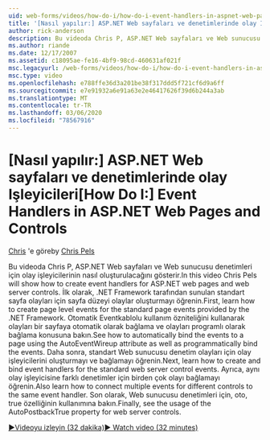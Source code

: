 ```yaml
---
uid: web-forms/videos/how-do-i/how-do-i-event-handlers-in-aspnet-web-pages-and-controls
title: '[Nasıl yapılır:] ASP.NET Web sayfaları ve denetimlerinde olay Işleyicileri | Microsoft Docs'
author: rick-anderson
description: Bu videoda Chris P, ASP.NET Web sayfaları ve Web sunucusu denetimleri için olay işleyicilerinin nasıl oluşturulacağını gösterir. İlk olarak, sayfa düzeyi olaylar oluşturmayı öğrenin f...
ms.author: riande
ms.date: 12/17/2007
ms.assetid: c18095ae-fe16-4bf9-98cd-460631af021f
msc.legacyurl: /web-forms/videos/how-do-i/how-do-i-event-handlers-in-aspnet-web-pages-and-controls
msc.type: video
ms.openlocfilehash: e788ffe36d3a201be38f317ddd5f721cf6d9a6ff
ms.sourcegitcommit: e7e91932a6e91a63e2e46417626f39d6b244a3ab
ms.translationtype: MT
ms.contentlocale: tr-TR
ms.lasthandoff: 03/06/2020
ms.locfileid: "78567916"
---
```

# <a name="how-do-i-event-handlers-in-aspnet-web-pages-and-controls"></a><span data-ttu-id="969d2-104">[Nasıl yapılır:] ASP.NET Web sayfaları ve denetimlerinde olay Işleyicileri</span><span class="sxs-lookup"><span data-stu-id="969d2-104">[How Do I:] Event Handlers in ASP.NET Web Pages and Controls</span></span>

<span data-ttu-id="969d2-105">[Chris](https://twitter.com/chrispels) 'e göre</span><span class="sxs-lookup"><span data-stu-id="969d2-105">by [Chris Pels](https://twitter.com/chrispels)</span></span>

<span data-ttu-id="969d2-106">Bu videoda Chris P, ASP.NET Web sayfaları ve Web sunucusu denetimleri için olay işleyicilerinin nasıl oluşturulacağını gösterir.</span><span class="sxs-lookup"><span data-stu-id="969d2-106">In this video Chris Pels will show how to create event handlers for ASP.NET web pages and web server controls.</span></span> <span data-ttu-id="969d2-107">İlk olarak, .NET Framework tarafından sunulan standart sayfa olayları için sayfa düzeyi olaylar oluşturmayı öğrenin.</span><span class="sxs-lookup"><span data-stu-id="969d2-107">First, learn how to create page level events for the standard page events provided by the .NET Framework.</span></span> <span data-ttu-id="969d2-108">Otomatik Eventkablolu kullanım özniteliğini kullanarak olayları bir sayfaya otomatik olarak bağlama ve olayları programlı olarak bağlama konusuna bakın.</span><span class="sxs-lookup"><span data-stu-id="969d2-108">See how to automatically bind the events to a page using the AutoEventWireup attribute as well as programmatically bind the events.</span></span> <span data-ttu-id="969d2-109">Daha sonra, standart Web sunucusu denetim olayları için olay işleyicilerini oluşturmayı ve bağlamayı öğrenin.</span><span class="sxs-lookup"><span data-stu-id="969d2-109">Next, learn how to create and bind event handlers for the standard web server control events.</span></span> <span data-ttu-id="969d2-110">Ayrıca, aynı olay işleyicisine farklı denetimler için birden çok olayı bağlamayı öğrenin.</span><span class="sxs-lookup"><span data-stu-id="969d2-110">Also learn how to connect multiple events for different controls to the same event handler.</span></span> <span data-ttu-id="969d2-111">Son olarak, Web sunucusu denetimleri için, oto, true özelliğinin kullanımına bakın.</span><span class="sxs-lookup"><span data-stu-id="969d2-111">Finally, see the usage of the AutoPostbackTrue property for web server controls.</span></span>

[<span data-ttu-id="969d2-112">&#9654;Videoyu izleyin (32 dakika)</span><span class="sxs-lookup"><span data-stu-id="969d2-112">&#9654; Watch video (32 minutes)</span></span>](https://channel9.msdn.com/Blogs/ASP-NET-Site-Videos/how-do-i-event-handlers-in-aspnet-web-pages-and-controls)
